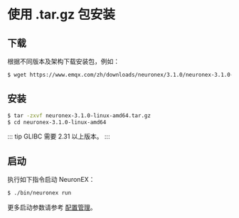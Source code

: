 # 使用 .tar.gz 包安装

## 下载

根据不同版本及架构下载安装包，例如：

```bash
$ wget https://www.emqx.com/zh/downloads/neuronex/3.1.0/neuronex-3.1.0-linux-amd64.tar.gz
```

## 安装

```bash
$ tar -zxvf neuronex-3.1.0-linux-amd64.tar.gz
$ cd neuronex-3.1.0-linux-amd64
```

::: tip 
GLIBC 需要 2.31 以上版本。
:::

## 启动

执行如下指令启动 NeuronEX：

```bash
$ ./bin/neuronex run
```

更多启动参数请参考 [配置管理](../admin/conf-management.md)。
